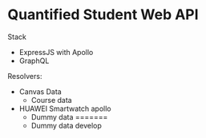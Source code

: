 # Quantified Student Web API

Stack
- ExpressJS with Apollo
- GraphQL


Resolvers:
- Canvas Data
  - Course data
- HUAWEI Smartwatch
       apollo
  - Dummy data
=======
  - Dummy data
       develop
